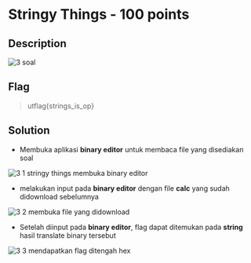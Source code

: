 # Stringy Things - 100 points
## Description

![3 soal](https://user-images.githubusercontent.com/54881761/111343474-0c13fc80-86ae-11eb-8944-d6457085166a.JPG)

## Flag

> utflag{strings_is_op}

## Solution

* Membuka aplikasi **binary editor** untuk membaca file yang disediakan soal

![3 1 stringy things membuka binary editor](https://user-images.githubusercontent.com/54881761/111343486-0e765680-86ae-11eb-92dc-7c6cae7ebb0e.JPG)

* melakukan input pada **binary editor** dengan file **calc** yang sudah didownload sebelumnya

![3 2 membuka file yang didownload](https://user-images.githubusercontent.com/54881761/111343501-10401a00-86ae-11eb-961c-077c8fd5782b.JPG)

* Setelah diinput pada **binary editor**, flag dapat ditemukan pada **string** hasil translate binary tersebut

![3 3 mendapatkan flag ditengah hex](https://user-images.githubusercontent.com/54881761/111343506-11714700-86ae-11eb-90a7-91183f6b71fd.JPG)
